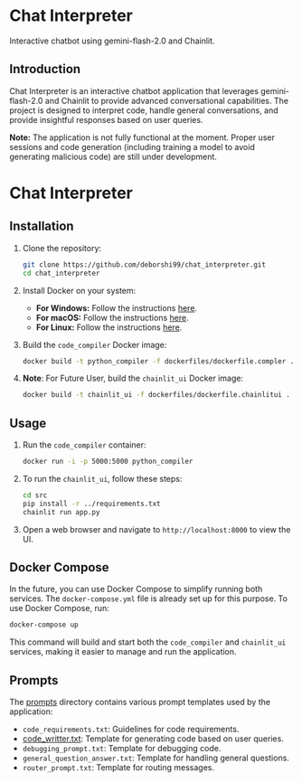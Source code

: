 # Chat Interpreter

Interactive chatbot using gemini-flash-2.0 and Chainlit.

## Introduction

Chat Interpreter is an interactive chatbot application that leverages gemini-flash-2.0 and Chainlit to provide advanced conversational capabilities. The project is designed to interpret code, handle general conversations, and provide insightful responses based on user queries.

**Note:** The application is not fully functional at the moment. Proper user sessions and code generation (including training a model to avoid generating malicious code) are still under development.



# Chat Interpreter

## Installation

1. Clone the repository:
    ```sh
    git clone https://github.com/deborshi99/chat_interpreter.git
    cd chat_interpreter
    ```

2. Install Docker on your system:
    - **For Windows:** Follow the instructions [here](https://docs.docker.com/desktop/install/windows-install/).
    - **For macOS:** Follow the instructions [here](https://docs.docker.com/desktop/install/mac-install/).
    - **For Linux:** Follow the instructions [here](https://docs.docker.com/engine/install/).

3. Build the `code_compiler` Docker image:
    ```sh
    docker build -t python_compiler -f dockerfiles/dockerfile.compler .
    ```

4. **Note**: For Future User, build the `chainlit_ui` Docker image:
    ```sh
    docker build -t chainlit_ui -f dockerfiles/dockerfile.chainlitui .
    ```

## Usage

1. Run the `code_compiler` container:
    ```sh
    docker run -i -p 5000:5000 python_compiler
    ```

2. To run the `chainlit_ui`, follow these steps:
    ```sh
    cd src
    pip install -r ../requirements.txt
    chainlit run app.py
    ```

3. Open a web browser and navigate to `http://localhost:8000` to view the UI.

## Docker Compose

In the future, you can use Docker Compose to simplify running both services. The `docker-compose.yml` file is already set up for this purpose. To use Docker Compose, run:

```sh
docker-compose up
```

This command will build and start both the `code_compiler` and `chainlit_ui` services, making it easier to manage and run the application.

## Prompts

The [prompts](http://_vscodecontentref_/15) directory contains various prompt templates used by the application:

- `code_requirements.txt`: Guidelines for code requirements.
- [code_writter.txt](http://_vscodecontentref_/16): Template for generating code based on user queries.
- `debugging_prompt.txt`: Template for debugging code.
- `general_question_answer.txt`: Template for handling general questions.
- `router_prompt.txt`: Template for routing messages.
